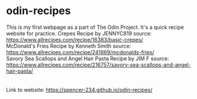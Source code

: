 # odin-recipes
This is my first webpage as a part of The Odin Project.
It's a quick recipe website for practice.
Crepes Recipe by JENNYC819 source: https://www.allrecipes.com/recipe/16383/basic-crepes/<br>
McDonald's Fries Recipe by Kenneth Smith source: https://www.allrecipes.com/recipe/241869/mcdonalds-fries/<br>
Savory Sea Scallops and Angel Hair Pasta Recipe by JIM F source: https://www.allrecipes.com/recipe/216757/savory-sea-scallops-and-angel-hair-pasta/<br>
<br>
<br>
Link to website: https://spencer-234.github.io/odin-recipes/